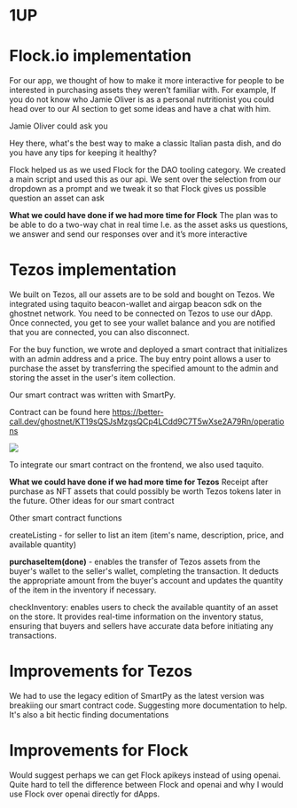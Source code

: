 # 1UP

# Flock.io implementation

For our app, we thought of how to make it more interactive for people to be interested in purchasing assets they weren’t familiar with. For example, If you do not know who Jamie Oliver is as a personal nutritionist you could head over to our AI section to get some ideas and have a chat with him.

Jamie Oliver could ask you 

Hey there, what's the best way to make a classic Italian pasta dish, and do you have any tips for keeping it healthy?

Flock helped us as we used Flock for the DAO tooling category. We created a main script and used this as our api. We sent over the selection from our dropdown as a prompt and we tweak it so that Flock gives us possible question an asset can ask


**What we could have done if we had more time for Flock**
The plan was to be able to do a two-way chat in real time I.e. as the asset asks us questions, we answer and send our responses over and it’s more interactive

# Tezos implementation

We built on Tezos, all our assets are to be sold and bought on Tezos. We integrated using taquito beacon-wallet and airgap beacon sdk on the ghostnet network. You need to be connected on Tezos to use our dApp.
Once connected, you get to see your wallet balance and you are notified that you are connected, you can also disconnect.
 
For the buy function, we wrote and deployed a smart contract that initializes with an admin address and a price. The buy entry point allows a user to purchase the asset by transferring the specified amount to the admin and storing the asset in the user's item collection.

Our smart contract was written with SmartPy. 

Contract can be found here https://better-call.dev/ghostnet/KT19sQSJsMzgsQCp4LCdd9C7T5wXse2A79Rn/operations

![](https://hackmd.io/_uploads/SkJANoizp.png)


To integrate our smart contract on the frontend, we also used taquito. 


**What we could have done if we had more time for Tezos**
Receipt after purchase as NFT assets that could possibly be worth Tezos tokens later in the future. Other ideas for our smart contract 

Other smart contract functions 

createListing - for seller to list an item (item's name, description, price, and available quantity)

**purchaseItem(done)** - enables the transfer of Tezos assets from the buyer's wallet to the seller's wallet, completing the transaction. It deducts the appropriate amount from the buyer's account and updates the quantity of the item in the inventory if necessary.

checkInventory: enables users to check the available quantity of an asset on the store. It provides real-time information on the inventory status, ensuring that buyers and sellers have accurate data before initiating any transactions.

# Improvements for Tezos
We had to use the legacy edition of SmartPy as the latest version was breakiing our smart contract code. Suggesting more documentation to help. It's also a bit hectic finding documentations

# Improvements for Flock
Would suggest perhaps we can get Flock apikeys instead of using openai. Quite hard to tell the difference between Flock and openai and why I would use Flock over openai directly for dApps. 